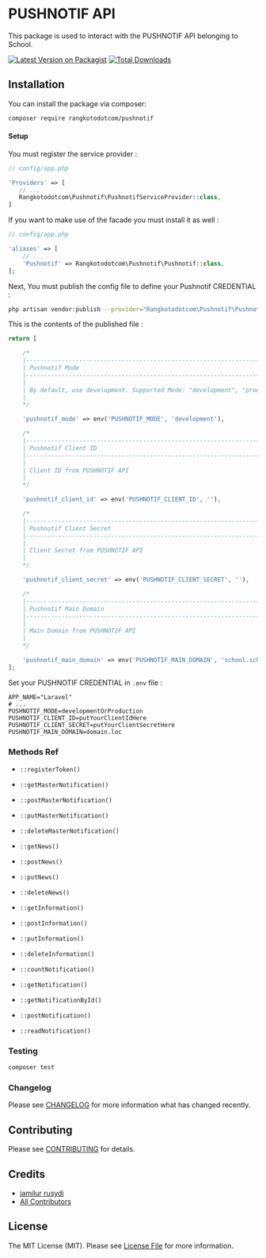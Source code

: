 # PUSHNOTIF API

This package is used to interact with the PUSHNOTIF API belonging to School.

[![Latest Version on Packagist](https://img.shields.io/packagist/v/rangkotodotcom/pushnotif.svg?style=flat-square)](https://packagist.org/packages/rangkotodotcom/pushnotif)
[![Total Downloads](https://img.shields.io/packagist/dt/rangkotodotcom/pushnotif.svg?style=flat-square)](https://packagist.org/packages/rangkotodotcom/pushnotif)

## Installation

You can install the package via composer:

```bash
composer require rangkotodotcom/pushnotif
```

#### Setup

You must register the service provider :

```php
// config/app.php

'Providers' => [
   // ...
   Rangkotodotcom\Pushnotif\PushnotifServiceProvider::class,
]
```

If you want to make use of the facade you must install it as well :

```php
// config/app.php

'aliases' => [
    // ...
    'Pushnotif' => Rangkotodotcom\Pushnotif\Pushnotif::class,
];
```

Next, You must publish the config file to define your Pushnotif CREDENTIAL :

```bash
php artisan vendor:publish --provider="Rangkotodotcom\Pushnotif\PushnotifServiceProvider"
```

This is the contents of the published file :

```php
return [

    /*
    |--------------------------------------------------------------------------
    | Pushnotif Mode
    |--------------------------------------------------------------------------
    |
    | By default, use development. Supported Mode: "development", "production"
    |
    */

    'pushnotif_mode' => env('PUSHNOTIF_MODE', 'development'),

    /*
    |--------------------------------------------------------------------------
    | Pushnotif Client ID
    |--------------------------------------------------------------------------
    |
    | Client ID from PUSHNOTIF API
    |
    */

    'pushnotif_client_id' => env('PUSHNOTIF_CLIENT_ID', ''),

    /*
    |--------------------------------------------------------------------------
    | Pushnotif Client Secret
    |--------------------------------------------------------------------------
    |
    | Client Secret from PUSHNOTIF API
    |
    */

    'pushnotif_client_secret' => env('PUSHNOTIF_CLIENT_SECRET', ''),

    /*
    |--------------------------------------------------------------------------
    | Pushnotif Main Domain
    |--------------------------------------------------------------------------
    |
    | Main Domain from PUSHNOTIF API
    |
    */

    'pushnotif_main_domain' => env('PUSHNOTIF_MAIN_DOMAIN', 'school.sch.id'),
];
```

Set your PUSHNOTIF CREDENTIAL in `.env` file :

```
APP_NAME="Laravel"
# ...
PUSHNOTIF_MODE=developmentOrProduction
PUSHNOTIF_CLIENT_ID=putYourClientIdHere
PUSHNOTIF_CLIENT_SECRET=putYourClientSecretHere
PUSHNOTIF_MAIN_DOMAIN=domain.loc
```

### Methods Ref

-   `::registerToken()`

-   `::getMasterNotification()`

-   `::postMasterNotification()`

-   `::putMasterNotification()`

-   `::deleteMasterNotification()`

-   `::getNews()`

-   `::postNews()`

-   `::putNews()`

-   `::deleteNews()`

-   `::getInformation()`

-   `::postInformation()`

-   `::putInformation()`

-   `::deleteInformation()`

-   `::countNotification()`

-   `::getNotification()`

-   `::getNotificationById()`

-   `::postNotification()`

-   `::readNotification()`

### Testing

```bash
composer test
```

### Changelog

Please see [CHANGELOG](CHANGELOG.md) for more information what has changed recently.

## Contributing

Please see [CONTRIBUTING](CONTRIBUTING.md) for details.

## Credits

-   [jamilur rusydi](https://github.com/rangkotodotcom)
-   [All Contributors](../../contributors)

## License

The MIT License (MIT). Please see [License File](LICENSE.md) for more information.
